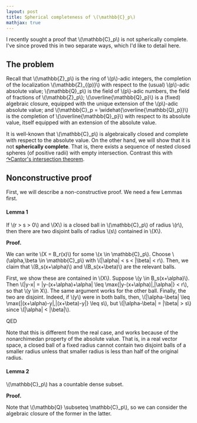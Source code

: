 ```yaml
---
layout: post
title: Spherical completeness of \(\mathbb{C}_p\)
mathjax: true
---
```


I recently sought a proof that \\(\mathbb{C}_p\\) is not spherically complete. I've since proved this in two separate ways, which I'd like to detail here.

## The problem

Recall that \\(\mathbb{Z}\_p\\) is the ring of \\(p\\)-adic integers, the completion of the localization \\(\mathbb{Z}\_{(p)}\\) with respect to the (usual) \\(p\\)-adic absolute value; \\(\mathbb{Q}\_p\\) is the field of \\(p\\)-adic numbers, the field of fractions of \\(\mathbb{Z}\_p\\); \\(\overline{\mathbb{Q}\_p}\\) is a (fixed) algebraic closure, equipped with the unique extension of the \\(p\\)-adic absolute value; and \\(\mathbb{C}\_p = \widehat{\overline{\mathbb{Q}\_p}}\\) is the completion of \\(\overline{\mathbb{Q}\_p}\\) with respect to its absolute value, itself equipped with an extension of the absolute value.

It is well-known that \\(\mathbb{C}\_p\\) is algebraically closed and complete with respect to the absolute value. On the other hand, we will show that it is not **spherically complete**. That is, there exists a sequence of nested closed spheres (of positive radii) with empty intersection. Contrast this with [&#x21B7;Cantor's intersection theorem](https://en.wikipedia.org/wiki/Cantor%27s_intersection_theorem).

## Nonconstructive proof

First, we will describe a non-constructive proof. We need a few Lemmas first.

#### Lemma 1

If \\(r > s > 0\\) and \\(X\\) is a closed ball in \\(\mathbb{C}_p\\) of radius \\(r\\), then there are two disjoint balls of radius \\(s\\) contained in \\(X\\).

**Proof.**

We can write \\(X = B_r(x)\\) for some \\(x \in \mathbb{C}_p\\). Choose \\(\alpha,\beta \in \mathbb{C}_p\\) with \\(|\alpha| < s < |\beta| < r\\). Then, we claim that \\(B_s(x+\alpha)\\) and \\(B_s(x+\beta)\\) are the relevant balls.

First, we show these are contained in \\(X\\). Suppose \\(y \in B_s(x+\alpha)\\). Then \\(|y-x| = |y-(x+\alpha)+\alpha| \leq \max\{|y-(x+\alpha)|,|\alpha|\} < r\\), so that \\(y \in X\\). The same argument works for the other ball. Finally, the two are disjoint. Indeed, if \\(y\\) were in both balls, then, \\(|\alpha-\beta| \leq \max\{|(x+\alpha)-y|,|(x+\beta)-y|\} \leq s\\), but \\(|\alpha-\beta| = |\beta| > s\\) since \\(|\alpha| < |\beta|\\).

QED

Note that this is different from the real case, and works because of the nonarchimedan property of the absolute value. That is, in a real vector space, a closed ball of a fixed radius cannot contain two disjoint balls of a smaller radius unless that smaller radius is less than half of the original radius.

#### Lemma 2

\\(\mathbb{C}_p\\) has a countable dense subset.

**Proof.**

Note that \\(\mathbb{Q} \subseteq \mathbb{C}_p\\), so we can consider the algebraic closure of the former in the latter.
